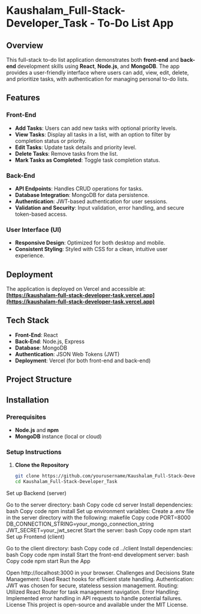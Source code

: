 # Kaushalam_Full-Stack-Developer_Task - To-Do List App

## Overview

This full-stack to-do list application demonstrates both **front-end** and **back-end** development skills using **React**, **Node.js**, and **MongoDB**. The app provides a user-friendly interface where users can add, view, edit, delete, and prioritize tasks, with authentication for managing personal to-do lists.

## Features

### Front-End
- **Add Tasks**: Users can add new tasks with optional priority levels.
- **View Tasks**: Display all tasks in a list, with an option to filter by completion status or priority.
- **Edit Tasks**: Update task details and priority level.
- **Delete Tasks**: Remove tasks from the list.
- **Mark Tasks as Completed**: Toggle task completion status.

### Back-End
- **API Endpoints**: Handles CRUD operations for tasks.
- **Database Integration**: MongoDB for data persistence.
- **Authentication**: JWT-based authentication for user sessions.
- **Validation and Security**: Input validation, error handling, and secure token-based access.

### User Interface (UI)
- **Responsive Design**: Optimized for both desktop and mobile.
- **Consistent Styling**: Styled with CSS for a clean, intuitive user experience.

## Deployment

The application is deployed on Vercel and accessible at: **[https://kaushalam-full-stack-developer-task.vercel.app](https://kaushalam-full-stack-developer-task.vercel.app)**

## Tech Stack

- **Front-End**: React
- **Back-End**: Node.js, Express
- **Database**: MongoDB
- **Authentication**: JSON Web Tokens (JWT)
- **Deployment**: Vercel (for both front-end and back-end)

## Project Structure


## Installation

### Prerequisites
- **Node.js** and **npm**
- **MongoDB** instance (local or cloud)

### Setup Instructions

1. **Clone the Repository**
   ```bash
   git clone https://github.com/yourusername/Kaushalam_Full-Stack-Developer_Task.git
   cd Kaushalam_Full-Stack-Developer_Task
Set up Backend (server)

Go to the server directory:
bash
Copy code
cd server
Install dependencies:
bash
Copy code
npm install
Set up environment variables:
Create a .env file in the server directory with the following:
makefile
Copy code
PORT=8000
DB_CONNECTION_STRING=your_mongo_connection_string
JWT_SECRET=your_jwt_secret
Start the server:
bash
Copy code
npm start
Set up Frontend (client)

Go to the client directory:
bash
Copy code
cd ../client
Install dependencies:
bash
Copy code
npm install
Start the front-end development server:
bash
Copy code
npm start
Run the App

Open http://localhost:3000 in your browser.
Challenges and Decisions
State Management: Used React hooks for efficient state handling.
Authentication: JWT was chosen for secure, stateless session management.
Routing: Utilized React Router for task management navigation.
Error Handling: Implemented error handling in API requests to handle potential failures.
License
This project is open-source and available under the MIT License.
